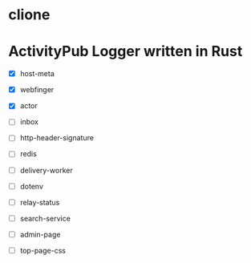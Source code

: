 # clione

# ActivityPub Logger written in Rust

- [x] host-meta
- [x] webfinger
- [x] actor
- [ ] inbox

- [ ] http-header-signature
- [ ] redis
- [ ] delivery-worker

- [ ] dotenv
- [ ] relay-status
- [ ] search-service
- [ ] admin-page
- [ ] top-page-css
